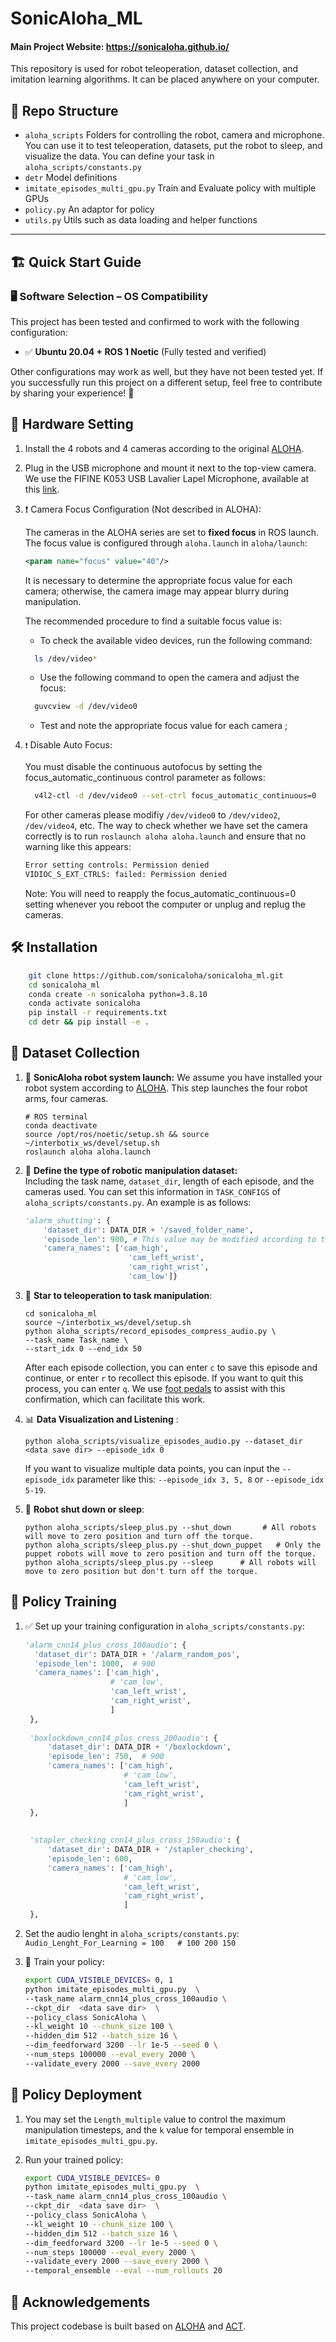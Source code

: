 # SonicAloha_ML
#### Main Project Website: https://sonicaloha.github.io/

This repository is used for robot teleoperation, dataset collection, and imitation learning algorithms. It can be placed anywhere on your computer. 

## 📂 Repo Structure
- ``aloha_scripts`` Folders for controlling the robot, camera and microphone. You can use it to test teleoperation, datasets, put the robot to sleep, and visualize the data. You can define your task in ``aloha_scripts/constants.py`` 
- ``detr`` Model definitions
- ``imitate_episodes_multi_gpu.py`` Train and Evaluate policy with multiple GPUs
- ``policy.py`` An adaptor for policy
- ``utils.py`` Utils such as data loading and helper functions

---


## 🏗️ Quick Start Guide

### 🖥️ Software Selection – OS Compatibility

This project has been tested and confirmed to work with the following configuration:  

- ✅ **Ubuntu 20.04 + ROS 1 Noetic** (Fully tested and verified)  

Other configurations may work as well, but they have not been tested yet. If you successfully run this project on a different setup, feel free to contribute by sharing your experience! 🚀

## 🔧 Hardware Setting
1. Install the 4 robots and 4 cameras according to the original [ALOHA](https://github.com/tonyzhaozh/aloha). 
2. Plug in the USB microphone and mount it next to the top-view camera. We use the FIFINE K053 USB Lavalier Lapel Microphone, available at this [link](https://www.amazon.co.jp/-/en/gp/product/B077Y974JF/ref=ox_sc_act_title_1?smid=A17LS08GT0UYE7&psc=1).
3. ❗ Camera Focus Configuration (Not described in ALOHA):

   The cameras in the ALOHA series are set to **fixed focus** in ROS launch. 
The focus value is configured through `aloha.launch` in `aloha/launch`:  
    ```xml
    <param name="focus" value="40"/>
    ```
   It is necessary to determine the appropriate focus value for each camera; otherwise, the camera image may appear blurry during manipulation.

    The recommended procedure to find a suitable focus value is:
    - To check the available video devices, run the following command: 
   ``` bash
     ls /dev/video*
   ```
    - Use the following command to open the camera and adjust the focus: 
   ``` bash
     guvcview -d /dev/video0
   ```
    - Test and note the appropriate focus value for each camera ;

3. `❗` Disable Auto Focus:

   You must disable the continuous autofocus by setting the focus_automatic_continuous control parameter as follows:
    ```bash
      v4l2-ctl -d /dev/video0 --set-ctrl focus_automatic_continuous=0
    ```
    For other cameras please modifiy `/dev/video0` to  `/dev/video2`, `/dev/video4`, etc.
    The way to check whether we have set the camera correctly is to run `roslaunch aloha aloha.launch` and ensure that no warning like this appears:
    ```bash
    Error setting controls: Permission denied
    VIDIOC_S_EXT_CTRLS: failed: Permission denied
    ```
   Note: You will need to reapply the focus_automatic_continuous=0 setting whenever you reboot the computer or unplug and replug the cameras.

## 🛠️ Installation
```sh    
    git clone https://github.com/sonicaloha/sonicaloha_ml.git
    cd sonicaloha_ml
    conda create -n sonicaloha python=3.8.10
    conda activate sonicaloha
    pip install -r requirements.txt
    cd detr && pip install -e .
```
## 📑 Dataset Collection
1. 🤖 **SonicAloha robot system launch:**
We assume you have installed your robot system according to [ALOHA](https://github.com/tonyzhaozh/aloha). This step launches the four robot arms, four cameras.
    ``` ROS
    # ROS terminal
    conda deactivate
    source /opt/ros/noetic/setup.sh && source ~/interbotix_ws/devel/setup.sh
    roslaunch aloha aloha.launch
    ```

2. 📝 **Define the type of robotic manipulation dataset:**  
Including the task name, `dataset_dir`, length of each episode, and the cameras used.
You can set this information in `TASK_CONFIGS` of `aloha_scripts/constants.py`. An example is as follows:
    ```python
    'alarm_shutting': {
        'dataset_dir': DATA_DIR + '/saved_folder_name',
        'episode_len': 900, # This value may be modified according to the length of your task.
        'camera_names': ['cam_high', 
                           'cam_left_wrist', 
                           'cam_right_wrist', 
                           'cam_low']}
    ```
3. 🚀 **Star to teleoperation to task manipulation**: 
    ```
   cd sonicaloha_ml
   source ~/interbotix_ws/devel/setup.sh
    python aloha_scripts/record_episodes_compress_audio.py \
    --task_name Task_name \
   --start_idx 0 --end_idx 50
    ```
   After each episode collection, you can enter `c` to save this episode and continue, or enter `r` to recollect this episode. If you want to quit this process, you can enter `q`. We use [foot pedals](https://www.amazon.co.jp/-/en/gp/product/B07FRMY4XB/ref=ox_sc_act_title_1?smid=A35GGB9A6044W2&psc=1) to assist with this confirmation, which can facilitate this work.
4. 📊 **Data Visualization and Listening** :
    ```
    python aloha_scripts/visualize_episodes_audio.py --dataset_dir <data save dir> --episode_idx 0
    ```
    If you want to visualize multiple data points, you can input the `--episode_idx` parameter like this: `--episode_idx 3, 5, 8` or `--episode_idx 5-19`.
5. 🔄 **Robot shut down or sleep**:
    ```
    python aloha_scripts/sleep_plus.py --shut_down       # All robots will move to zero position and turn off the torque.
   python aloha_scripts/sleep_plus.py --shut_down_puppet   # Only the puppet robots will move to zero position and turn off the torque.
   python aloha_scripts/sleep_plus.py --sleep      # All robots will move to zero position but don't turn off the torque.
    ```
## 🧠 **Policy Training**  
   1. ✅ Set up your training configuration in ``aloha_scripts/constants.py``:

      ```python
      'alarm_cnn14_plus_cross_100audio': {
        'dataset_dir': DATA_DIR + '/alarm_random_pos',
        'episode_len': 1000,  # 900
        'camera_names': ['cam_high',
                         # 'cam_low',
                         'cam_left_wrist',
                         'cam_right_wrist',
                         ]
       },
   
       'boxlockdown_cnn14_plus_cross_200audio': {
           'dataset_dir': DATA_DIR + '/boxlockdown',
           'episode_len': 750,  # 900
           'camera_names': ['cam_high',
                            # 'cam_low',
                            'cam_left_wrist',
                            'cam_right_wrist',
                            ]
       },
   
   
       'stapler_checking_cnn14_plus_cross_150audio': {
           'dataset_dir': DATA_DIR + '/stapler_checking',
           'episode_len': 600,
           'camera_names': ['cam_high',
                            # 'cam_low',
                            'cam_left_wrist',
                            'cam_right_wrist',
                            ]
       },
      ```
3. Set the audio lenght  in ``aloha_scripts/constants.py``:
```Audio_Lenght_For_Learning = 100   # 100 200 150```
2. 🚀 Train your policy:
   ``` sh
   export CUDA_VISIBLE_DEVICES= 0, 1
   python imitate_episodes_multi_gpu.py  \
   --task_name alarm_cnn14_plus_cross_100audio \
   --ckpt_dir  <data save dir>  \
   --policy_class SonicAloha \
   --kl_weight 10 --chunk_size 100 \
   --hidden_dim 512 --batch_size 16 \
   --dim_feedforward 3200 --lr 1e-5 --seed 0 \
   --num_steps 100000 --eval_every 2000 \
   --validate_every 2000 --save_every 2000
   ```

## 📡 **Policy Deployment**
1. You may set the `Length_multiple` value to control the maximum manipulation timesteps, and the `k` value for temporal ensemble in `imitate_episodes_multi_gpu.py`.

2. Run your trained policy:
   ```sh
   export CUDA_VISIBLE_DEVICES= 0
   python imitate_episodes_multi_gpu.py  \
   --task_name alarm_cnn14_plus_cross_100audio \
   --ckpt_dir  <data save dir>  \
   --policy_class SonicAloha \
   --kl_weight 10 --chunk_size 100 \
   --hidden_dim 512 --batch_size 16 \
   --dim_feedforward 3200 --lr 1e-5 --seed 0 \
   --num_steps 100000 --eval_every 2000 \
   --validate_every 2000 --save_every 2000 \
   --temporal_ensemble --eval --num_rollouts 20
   ```

## 🙏 Acknowledgements
   This project codebase is built based on [ALOHA](https://github.com/tonyzhaozh/aloha) and [ACT](https://github.com/tonyzhaozh/act).